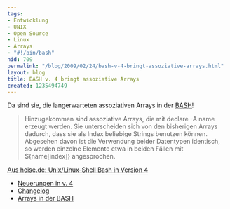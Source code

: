 ```yaml
---
tags:
- Entwicklung
- UNIX
- Open Source
- Linux
- Arrays
- "#!/bin/bash"
nid: 709
permalink: "/blog/2009/02/24/bash-v-4-bringt-assoziative-arrays.html"
layout: blog
title: BASH v. 4 bringt assoziative Arrays
created: 1235494749
---
```

<p>Da sind sie, die langerwarteten assoziativen Arrays in der <acronym title="Bourne Again Shell">BASH</acronym>!</p>

<blockquote>
Hinzugekommen sind assoziative Arrays, die mit declare -A name erzeugt werden. Sie unterscheiden sich von den bisherigen Arrays dadurch, dass sie als Index beliebige Strings benutzen können. Abgesehen davon ist die Verwendung beider Datentypen identisch, so werden einzelne Elemente etwa in beiden Fällen mit ${name[index]} 
angesprochen. 
</blockquote>

<a href="http://www.heise.de/newsticker/Unix-Linux-Shell-Bash-in-Version-4--/meldung/133409">Aus heise.de: Unix/Linux-Shell Bash in Version 4</a>
<!--break-->
<ul>
<li><a href="http://tiswww.case.edu/php/chet/bash/NEWS">Neuerungen in v. 4</a></li>
<li><a href="http://tiswww.case.edu/php/chet/bash/CHANGES">Changelog</a></li>
<li><a href="/2008/12/14/arrays-der-bash.html">Arrays in der BASH</a></li>
</ul>
